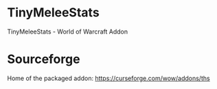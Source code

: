 # TinyMeleeStats
TinyMeleeStats - World of Warcraft Addon

# Sourceforge
Home of the packaged addon: https://curseforge.com/wow/addons/ths
